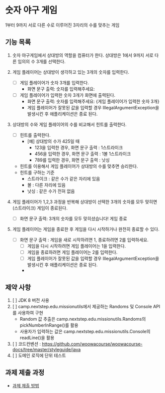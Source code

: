 # 숫자 야구 게임
1부터 9까지 서로 다른 수로 이루어진 3자리의 수를 맞추는 게임

## 기능 목록
1. 숫자 야구게임에서 상대방의 역할을 컴퓨터가 한다. 상대방은 1에서 9까지 서로 다른 임의의 수 3개를 선택한다.

2. 게임 플레이어는 상대방이 생각하고 있는 3개의 숫자를 입력한다.
   - [ ] 게임 플레이어가 숫자 3개를 입력한다.
      - 화면 문구 출력: 숫자를 입력해주세요:
   - [ ] 게임 플레이어가 입력한 숫자 3개가 화면에 출력된다.
      - 화면 문구 출력: 숫자를 입력해주세요: {게임 플레이어가 입력한 숫자 3개}
      - 게임 플레이어가 잘못된 값을 입력할 경우 IllegalArgumentException을 발생시킨 후 애플리케이션은 종료 된다.

3. 상대방의 수와 게임 플레이어의 수를 비교해서 힌트를 출력한다.
   - [ ] 힌트를 출력한다.
      - [예] 상대방의 수가 425일 때
         - 123을 입력한 경우, 화면 문구 출력 : 1스트라이크
         - 456을 입력한 경우, 화면 문구 출력 : 1볼 1스트라이크
         - 789를 입력한 경우, 화면 문구 출력 : 낫싱
   - 힌트를 이용해서 게임 플레이어가 상대방의 수를 맞추면 승리한다.
   - 힌트를 구하는 기준
      - 스트라이크 : 같은 수가 같은 자리에 있음
      - 볼 : 다른 자리에 있음
      - 낫싱 : 같은 수가 전혀 없음

4. 게임 플레이어가 1,2,3 과정을 반복해 상대방이 선택한 3개의 숫자를 모두 맞히면(스트라이크) 게임이 종료된다.
   - [ ] 화면 문구 출력: 3개의 숫자를 모두 맞히셨습니다! 게임 종료

5. 게임 플레이어는 게임을 종료한 후 게임을 다시 시작하거나 완전히 종료할 수 있다.
   - [ ] 화면 문구 출력 : 게임을 새로 시작하려면 1, 종료하려면 2를 입력하세요.
      - [ ] 게임을 다시 시작하려면 게임 플레이어는 1을 입력한다.
      - [ ] 게임을 종료하려면 게임 플레이어는 2를 입력한다.
      - [ ] 게임 플레이어가 잘못된 값을 입력할 경우 IllegalArgumentException을 발생시킨 후 애플리케이션은 종료 된다.
      -
## 제약 사항
1. [ ] JDK 8 버전 사용
2. [ ] camp.nextstep.edu.missionutils에서 제공하는 Randoms 및 Console API를 사용하여 구현
   - Random 값 추출은 camp.nextstep.edu.missionutils.Randoms의 pickNumberInRange()를 활용
   - 사용자가 입력하는 값은 camp.nextstep.edu.missionutils.Console의 readLine()을 활용
3. [ ] 코드컨벤션 : https://github.com/woowacourse/woowacourse-docs/tree/master/styleguide/java
4. [ ] 도메인 로직에 단위 테스트

## 과제 제출 과정
* [과제 제출 방법](https://github.com/next-step/nextstep-docs/tree/master/precourse)
